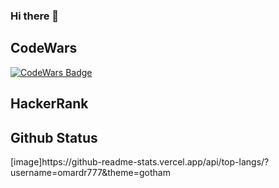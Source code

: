 ### Hi there 👋

<!--
**omardr777/omardr777** is a ✨ _special_ ✨ repository because its `README.md` (this file) appears on your GitHub profile.

Here are some ideas to get you started:

- 🔭 I’m currently working on ...
- 🌱 I’m currently learning ...
- 👯 I’m looking to collaborate on ...
- 🤔 I’m looking for help with ...
- 💬 Ask me about ...
- 📫 How to reach me: ...
- 😄 Pronouns: ...
- ⚡ Fun fact: ...
-->
<h2> CodeWars</h2>

[![CodeWars Badge](https://www.codewars.com/users/omardr777/badges/large)](https://www.codewars.com/users/omardr777)

<h2> HackerRank </h2>

<h2> Github Status </h2>
[image]https://github-readme-stats.vercel.app/api/top-langs/?username=omardr777&theme=gotham
